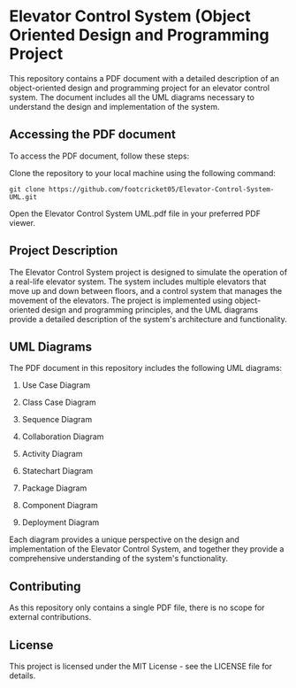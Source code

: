 # Elevator Control System (Object Oriented Design and Programming Project

This repository contains a PDF document with a detailed description of an object-oriented design and programming project for an elevator control system. The document includes all the UML diagrams necessary to understand the design and implementation of the system.

## Accessing the PDF document
To access the PDF document, follow these steps:

Clone the repository to your local machine using the following command:
```
git clone https://github.com/footcricket05/Elevator-Control-System-UML.git
```

Open the Elevator Control System UML.pdf file in your preferred PDF viewer.



## Project Description
The Elevator Control System project is designed to simulate the operation of a real-life elevator system. The system includes multiple elevators that move up and down between floors, and a control system that manages the movement of the elevators. The project is implemented using object-oriented design and programming principles, and the UML diagrams provide a detailed description of the system's architecture and functionality.



## UML Diagrams
The PDF document in this repository includes the following UML diagrams:

1. Use Case Diagram

2. Class Case Diagram

3. Sequence Diagram

4. Collaboration Diagram

5. Activity Diagram

6. Statechart Diagram

7. Package Diagram

8. Component Diagram

9. Deployment Diagram

Each diagram provides a unique perspective on the design and implementation of the Elevator Control System, and together they provide a comprehensive understanding of the system's functionality.



## Contributing
As this repository only contains a single PDF file, there is no scope for external contributions.



## License
This project is licensed under the MIT License - see the LICENSE file for details.
